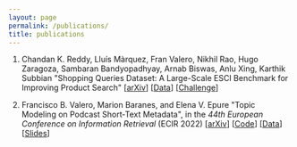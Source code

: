 ```yaml
---
layout: page
permalink: /publications/
title: publications
---
```



1. Chandan K. Reddy, Lluís Màrquez, Fran Valero, Nikhil Rao, Hugo Zaragoza, Sambaran Bandyopadhyay, Arnab Biswas, Anlu Xing, Karthik Subbian "Shopping Queries Dataset: A Large-Scale ESCI Benchmark for Improving Product Search" [<a href="https://arxiv.org/abs/2206.06588">arXiv</a>] [<a href="https://github.com/amazon-science/esci-data">Data</a>] [<a href="https://www.aicrowd.com/challenges/esci-challenge-for-improving-product-search/">Challenge</a>]

2. Francisco B. Valero, Marion Baranes, and Elena V. Epure "Topic Modeling on Podcast Short‑Text Metadata", in the *44th European Conference on Information Retrieval* (ECIR 2022) [<a href="https://arxiv.org/abs/2201.04419">arXiv</a>] [<a href="https://github.com/deezer/podcast-topic-modeling">Code</a>] [<a href="https://zenodo.org/records/5834061#.Yd2ZaljMLlz">Data</a>] [<a href="ecir_2022_presentation.pdf">Slides</a>] 





